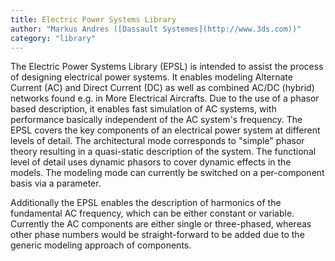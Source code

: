 ```yaml
---
title: Electric Power Systems Library
author: "Markus Andres ([Dassault Systemes](http://www.3ds.com))"
category: "library"
---
```




The Electric Power Systems Library (EPSL) is intended to assist the process of designing electrical power systems. It enables modeling Alternate Current (AC) and Direct Current (DC) as well as combined AC/DC (hybrid) networks found e.g. in More Electrical Aircrafts. Due to the use of a phasor based description, it enables fast simulation of AC systems, with performance basically independent of the AC system's frequency.
The EPSL covers the key components of an electrical power system at different levels of detail. The architectural mode corresponds to "simple" phasor theory resulting in a quasi-static description of the system. The functional level of detail uses dynamic phasors to cover dynamic effects in the models. The modeling mode can currently be switched on a per-component basis via a parameter.

Additionally the EPSL enables the description of harmonics of the fundamental AC frequency, which can be either constant or variable. Currently the AC components are either single or three-phased, whereas other phase numbers would be straight-forward to be added due to the generic modeling approach of components.

